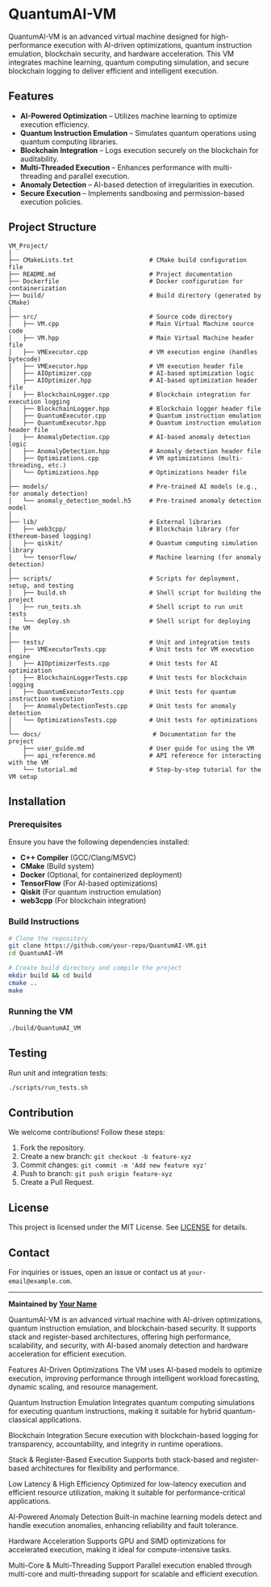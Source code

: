 # QuantumAI-VM

QuantumAI-VM is an advanced virtual machine designed for high-performance execution with AI-driven optimizations, quantum instruction emulation, blockchain security, and hardware acceleration. This VM integrates machine learning, quantum computing simulation, and secure blockchain logging to deliver efficient and intelligent execution.

## Features

- **AI-Powered Optimization** – Utilizes machine learning to optimize execution efficiency.
- **Quantum Instruction Emulation** – Simulates quantum operations using quantum computing libraries.
- **Blockchain Integration** – Logs execution securely on the blockchain for auditability.
- **Multi-Threaded Execution** – Enhances performance with multi-threading and parallel execution.
- **Anomaly Detection** – AI-based detection of irregularities in execution.
- **Secure Execution** – Implements sandboxing and permission-based execution policies.

## Project Structure

```
VM_Project/
│
├── CMakeLists.txt                     # CMake build configuration file
├── README.md                          # Project documentation
├── Dockerfile                         # Docker configuration for containerization
├── build/                             # Build directory (generated by CMake)
│
├── src/                               # Source code directory
│   ├── VM.cpp                         # Main Virtual Machine source code
│   ├── VM.hpp                         # Main Virtual Machine header file
│   ├── VMExecutor.cpp                 # VM execution engine (handles bytecode)
│   ├── VMExecutor.hpp                 # VM execution header file
│   ├── AIOptimizer.cpp                # AI-based optimization logic
│   ├── AIOptimizer.hpp                # AI-based optimization header file
│   ├── BlockchainLogger.cpp           # Blockchain integration for execution logging
│   ├── BlockchainLogger.hpp           # Blockchain logger header file
│   ├── QuantumExecutor.cpp            # Quantum instruction emulation
│   ├── QuantumExecutor.hpp            # Quantum instruction emulation header file
│   ├── AnomalyDetection.cpp           # AI-based anomaly detection logic
│   ├── AnomalyDetection.hpp           # Anomaly detection header file
│   ├── Optimizations.cpp              # VM optimizations (multi-threading, etc.)
│   └── Optimizations.hpp              # Optimizations header file
│
├── models/                            # Pre-trained AI models (e.g., for anomaly detection)
│   └── anomaly_detection_model.h5     # Pre-trained anomaly detection model
│
├── lib/                               # External libraries
│   ├── web3cpp/                       # Blockchain library (for Ethereum-based logging)
│   ├── qiskit/                        # Quantum computing simulation library
│   └── tensorflow/                    # Machine learning (for anomaly detection)
│
├── scripts/                           # Scripts for deployment, setup, and testing
│   ├── build.sh                       # Shell script for building the project
│   ├── run_tests.sh                   # Shell script to run unit tests
│   └── deploy.sh                      # Shell script for deploying the VM
│
├── tests/                             # Unit and integration tests
│   ├── VMExecutorTests.cpp            # Unit tests for VM execution engine
│   ├── AIOptimizerTests.cpp           # Unit tests for AI optimization
│   ├── BlockchainLoggerTests.cpp      # Unit tests for blockchain logging
│   ├── QuantumExecutorTests.cpp       # Unit tests for quantum instruction execution
│   ├── AnomalyDetectionTests.cpp      # Unit tests for anomaly detection
│   └── OptimizationsTests.cpp         # Unit tests for optimizations
│
└── docs/                               # Documentation for the project
    ├── user_guide.md                  # User guide for using the VM
    ├── api_reference.md               # API reference for interacting with the VM
    └── tutorial.md                    # Step-by-step tutorial for the VM setup
```

## Installation

### Prerequisites
Ensure you have the following dependencies installed:
- **C++ Compiler** (GCC/Clang/MSVC)
- **CMake** (Build system)
- **Docker** (Optional, for containerized deployment)
- **TensorFlow** (For AI-based optimizations)
- **Qiskit** (For quantum instruction emulation)
- **web3cpp** (For blockchain integration)

### Build Instructions

```sh
# Clone the repository
git clone https://github.com/your-repo/QuantumAI-VM.git
cd QuantumAI-VM

# Create build directory and compile the project
mkdir build && cd build
cmake ..
make
```

### Running the VM

```sh
./build/QuantumAI_VM
```

## Testing

Run unit and integration tests:

```sh
./scripts/run_tests.sh
```

## Contribution

We welcome contributions! Follow these steps:
1. Fork the repository.
2. Create a new branch: `git checkout -b feature-xyz`
3. Commit changes: `git commit -m 'Add new feature xyz'`
4. Push to branch: `git push origin feature-xyz`
5. Create a Pull Request.

## License

This project is licensed under the MIT License. See [LICENSE](LICENSE) for details.

## Contact

For inquiries or issues, open an issue or contact us at `your-email@example.com`.

---
**Maintained by [Your Name](https://github.com/your-profile)**


QuantumAI-VM is an advanced virtual machine with AI-driven optimizations, quantum instruction emulation, and blockchain-based security. It supports stack and register-based architectures, offering high performance, scalability, and security, with AI-based anomaly detection and hardware acceleration for efficient execution.

Features
AI-Driven Optimizations
The VM uses AI-based models to optimize execution, improving performance through intelligent workload forecasting, dynamic scaling, and resource management.

Quantum Instruction Emulation
Integrates quantum computing simulations for executing quantum instructions, making it suitable for hybrid quantum-classical applications.

Blockchain Integration
Secure execution with blockchain-based logging for transparency, accountability, and integrity in runtime operations.

Stack & Register-Based Execution
Supports both stack-based and register-based architectures for flexibility and performance.

Low Latency & High Efficiency
Optimized for low-latency execution and efficient resource utilization, making it suitable for performance-critical applications.

AI-Powered Anomaly Detection
Built-in machine learning models detect and handle execution anomalies, enhancing reliability and fault tolerance.

Hardware Acceleration
Supports GPU and SIMD optimizations for accelerated execution, making it ideal for compute-intensive tasks.

Multi-Core & Multi-Threading Support
Parallel execution enabled through multi-core and multi-threading support for scalable and efficient execution.
